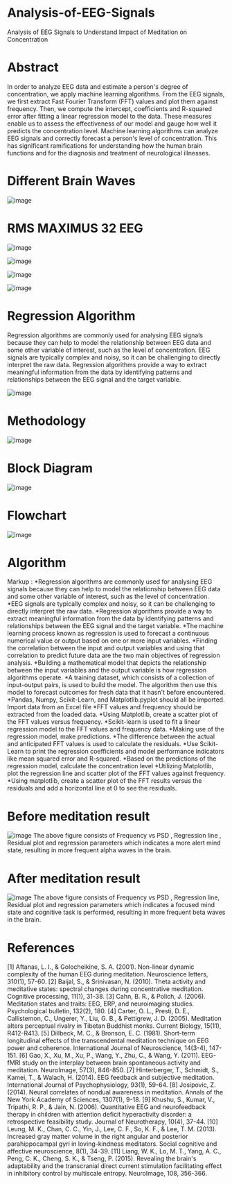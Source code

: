 # Analysis-of-EEG-Signals
Analysis of EEG Signals to Understand Impact of Meditation on Concentration

# Abstract
In order to analyze EEG data and estimate a person's degree of concentration, we apply machine learning algorithms. From the EEG signals, we first extract Fast Fourier Transform (FFT) values and plot them against frequency. Then, we compute the intercept, coefficients and R-squared error after fitting a linear regression model to the data. These measures enable us to assess the effectiveness of our model and gauge how well it predicts the concentration level.
Machine learning algorithms can analyze EEG signals and correctly forecast a person's level of concentration. This has significant ramifications for understanding how the human brain functions and for the diagnosis and treatment of neurological illnesses.

# Different Brain Waves
![image](https://github.com/Vaishd30/Analysis-of-EEG-Signals/assets/139155413/3a2b1e9f-b504-4e28-aa75-21c99e6bed00)

# RMS MAXIMUS 32 EEG
![image](https://github.com/Vaishd30/Analysis-of-EEG-Signals/assets/139155413/6d0c2ad2-942c-416d-864f-e7e7bffe2ca3)

![image](https://github.com/Vaishd30/Analysis-of-EEG-Signals/assets/139155413/d85e6218-f84b-4c71-be38-fcc30eaa5674)

![image](https://github.com/Vaishd30/Analysis-of-EEG-Signals/assets/139155413/0e821d96-68d9-405d-aa80-03bb2296593d)

![image](https://github.com/Vaishd30/Analysis-of-EEG-Signals/assets/139155413/67d14169-3a2f-45ff-b224-54bd6529aed5)

# Regression Algorithm
Regression algorithms are commonly used for analysing EEG signals because they can help to model the relationship between EEG data and some other variable of interest, such as the level of concentration. EEG signals are typically complex and noisy, so it can be challenging to directly interpret the raw data. Regression algorithms provide a way to extract meaningful information from the data by identifying patterns and relationships between the EEG signal and the target variable.

![image](https://github.com/Vaishd30/Analysis-of-EEG-Signals/assets/139155413/ba608363-d420-4acc-9e8c-cee0c0abfd50)

# Methodology
![image](https://github.com/Vaishd30/Analysis-of-EEG-Signals/assets/139155413/fe4093f8-fad4-4ef6-ad98-c9c1240279a3)

# Block Diagram
![image](https://github.com/Vaishd30/Analysis-of-EEG-Signals/assets/139155413/86e6944d-9361-4f3e-9b9d-f87b8f8c1b76)

# Flowchart
![image](https://github.com/Vaishd30/Analysis-of-EEG-Signals/assets/139155413/d3b0f934-f541-4493-89a1-941d697c0c9e)

# Algorithm
Markup : *Regression algorithms are commonly used for analysing EEG signals because they can help to model the relationship between EEG data and some other variable of interest, such as the level of concentration.
*EEG signals are typically complex and noisy, so it can be challenging to directly interpret the raw data.
*Regression algorithms provide a way to extract meaningful information from the data by identifying patterns and relationships between the EEG signal and the target variable. 
*The machine learning process known as regression is used to forecast a continuous numerical value or output based on one or more input variables.
*Finding the correlation between the input and output variables and using that correlation to predict future data are the two main objectives of regression analysis.
*Building a mathematical model that depicts the relationship between the input variables and the output variable is how regression algorithms operate.
*A training dataset, which consists of a collection of input-output pairs, is used to build the model. The algorithm then use this model to forecast outcomes for fresh data that it hasn't before encountered.
*Pandas, Numpy, Scikit-Learn, and Matplotlib.pyplot should all be imported. Import data from an Excel file 
*FFT values and frequency should be extracted from the loaded data.
*Using Matplotlib, create a scatter plot of the FFT values versus frequency. 
*Scikit-learn is used to fit a linear regression model to the FFT values and frequency data. 
*Making use of the regression model, make predictions. 
*The difference between the actual and anticipated FFT values is used to calculate the residuals. 
*Use Scikit-Learn to print the regression coefficients and model performance indicators like mean squared error and R-squared. 
*Based on the predictions of the regression model, calculate the concentration level 
*Utilizing Matplotlib, plot the regression line and scatter plot of the FFT values against frequency.
*Using matplotlib, create a scatter plot of the FFT results versus the residuals and add a horizontal line at 0 to see the residuals.

# Before meditation result
![image](https://github.com/Vaishd30/Analysis-of-EEG-Signals/assets/139155413/5e0b3564-7908-4a83-8e6e-12fa2de81d33)
The above figure consists of Frequency vs PSD , Regression line , Residual plot and regression parameters which indicates a more alert mind state, resulting in more frequent alpha waves in the brain.

# After meditation result
![image](https://github.com/Vaishd30/Analysis-of-EEG-Signals/assets/139155413/a7de9c0f-04b6-4895-8db9-30032f578296)
The above figure consists of Frequency vs PSD , Regression line, Residual plot and regression parameters which indicates a focused mind state and cognitive task is performed, resulting in more frequent beta waves in the brain.

# References
[1] Aftanas, L. I., & Golocheikine, S. A. (2001). Non-linear dynamic complexity of the human EEG during meditation. Neuroscience letters, 310(1), 57-60.
[2] Baijal, S., & Srinivasan, N. (2010). Theta activity and meditative states: spectral changes during concentrative meditation. Cognitive processing, 11(1), 31-38.
[3] Cahn, B. R., & Polich, J. (2006). Meditation states and traits: EEG, ERP, and neuroimaging studies. Psychological bulletin, 132(2), 180.
[4] Carter, O. L., Presti, D. E., Callistemon, C., Ungerer, Y., Liu, G. B., & Pettigrew, J. D. (2005). Meditation alters perceptual rivalry in Tibetan Buddhist monks. Current Biology, 15(11), R412-R413.
[5] Dillbeck, M. C., & Bronson, E. C. (1981). Short-term longitudinal effects of the transcendental meditation technique on EEG power and coherence. International Journal of Neuroscience, 14(3-4), 147-151.
[6] Gao, X., Xu, M., Xu, P., Wang, Y., Zhu, C., & Wang, Y. (2011). EEG-fMRI study on the interplay between brain spontaneous activity and meditation. NeuroImage, 57(3), 846-850.
[7] Hinterberger, T., Schmidt, S., Kamei, T., & Walach, H. (2014). EEG feedback and subjective meditation. International Journal of Psychophysiology, 93(1), 59-64.
[8] Josipovic, Z. (2014). Neural correlates of nondual awareness in meditation. Annals of the New York Academy of Sciences, 1307(1), 9-18.
[9] Khushu, S., Kumar, V., Tripathi, R. P., & Jain, N. (2006). Quantitative EEG and neurofeedback therapy in children with attention deficit hyperactivity disorder: a retrospective feasibility study. Journal of Neurotherapy, 10(4), 37-44.
[10] Leung, M. K., Chan, C. C., Yin, J., Lee, C. F., So, K. F., & Lee, T. M. (2013). Increased gray matter volume in the right angular and posterior parahippocampal gyri in loving-kindness meditators. Social cognitive and affective neuroscience, 8(1), 34-39.
[11] Liang, W. K., Lo, M. T., Yang, A. C., Peng, C. K., Cheng, S. K., & Tseng, P. (2015). Revealing the brain's adaptability and the transcranial direct current stimulation facilitating effect in inhibitory control by multiscale entropy. NeuroImage, 108, 356-366.










